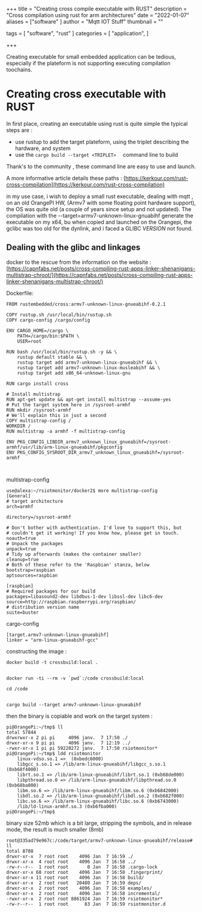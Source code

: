 +++
title = "Creating cross compile executable with RUST"
description = "Cross compilation using rust for arm architectures"
date = "2022-01-07"
aliases = ["software" ]
author = "Mqtt IOT Stuff"
thumbnail = ""

tags = [
    "software", "rust"
]
categories = [
    "application",
]

+++

Creating executable for small embedded application can be tedious, especially if the plateform is not supporting executing compilation toochains.


# Creating cross executable with RUST

In first place, creating an executable using rust is quite simple the typical steps are :
- use rustup to add the target plateform, using the triplet describing the hardware, and system
- use the `cargo build --target <TRIPLET>  ` command line to build

Thank's to the community , these command line are easy to use and launch.

A more informative article details these paths : [https://kerkour.com/rust-cross-compilation](https://kerkour.com/rust-cross-compilation)

in my use case, i wish to deploy a small rust executable, dealing with mqtt , on an old OrangePI HW, (Armv7 with some floating point hardware support), 
the OS was quite old (a couple of years since setup and not updated).
The compilation with the --target=armv7-unknown-linux-gnuabihf generate the executable on my x64, bu when copied and launched on the Orangepi, the gclibc was too old for the dynlink, and i faced a GLIBC _VERSION_ not found.


## Dealing with the glibc and linkages

docker to the rescue
from the information on the website : [https://capnfabs.net/posts/cross-compiling-rust-apps-linker-shenanigans-multistrap-chroot/](https://capnfabs.net/posts/cross-compiling-rust-apps-linker-shenanigans-multistrap-chroot/)


Dockerfile:
```
FROM rustembedded/cross:armv7-unknown-linux-gnueabihf-0.2.1

COPY rustup.sh /usr/local/bin/rustup.sh
COPY cargo-config /cargo/config

ENV CARGO_HOME=/cargo \
    PATH=/cargo/bin:$PATH \
    USER=root

RUN bash /usr/local/bin/rustup.sh -y && \
    rustup default stable && \
    rustup target add armv7-unknown-linux-gnueabihf && \
    rustup target add armv7-unknown-linux-musleabihf && \
    rustup target add x86_64-unknown-linux-gnu

RUN cargo install cross

# Install multistrap
RUN apt-get update && apt-get install multistrap --assume-yes
# Put the target system here in /sysroot-armhf
RUN mkdir /sysroot-armhf
# We'll explain this in just a second
COPY multistrap-config /
WORKDIR /
RUN multistrap -a armhf -f multistrap-config 

ENV PKG_CONFIG_LIBDIR_armv7_unknown_linux_gnueabihf=/sysroot-armhf/usr/lib/arm-linux-gnueabihf/pkgconfig
ENV PKG_CONFIG_SYSROOT_DIR_armv7_unknown_linux_gnueabihf=/sysroot-armhf



```

multistrap-config

```
use@alexa:~/rsiotmonitor/docker2$ more multistrap-config 
[General]
# target architecture
arch=armhf

directory=/sysroot-armhf

# Don't bother with authentication. I'd love to support this, but
# couldn't get it working! If you know how, please get in touch.
noauth=true
# Unpack the packages
unpack=true
# Tidy up afterwards (makes the container smaller)
cleanup=true
# Both of these refer to the 'Raspbian' stanza, below
bootstrap=raspbian
aptsources=raspbian

[raspbian]
# Required packages for our build
packages=libasound2-dev libdbus-1-dev libssl-dev libc6-dev
source=http://raspbian.raspberrypi.org/raspbian/
# distribution version name
suite=buster

```


cargo-config 
```
[target.armv7-unknown-linux-gnueabihf]
linker = "arm-linux-gnueabihf-gcc"
```



constructing the image :

	docker build -t crossbuild:local .


	docker run -ti --rm -v `pwd`:/code crossbuild:local

	cd /code


	cargo build --target armv7-unknown-linux-gnueabihf

then the binary is copiable and work on the target system :


```
pi@OrangePi:~/tmp$ ll
total 57844
drwxrwxr-x 2 pi pi     4096 janv.  7 17:50 ./
drwxr-xr-x 9 pi pi     4096 janv.  7 12:19 ../
-rwxr-xr-x 1 pi pi 59220272 janv.  7 17:50 rsiotmonitor*
pi@OrangePi:~/tmp$ ldd rsiotmonitor 
	linux-vdso.so.1 =>  (0xbedc6000)
	libgcc_s.so.1 => /lib/arm-linux-gnueabihf/libgcc_s.so.1 (0xb68f4000)
	librt.so.1 => /lib/arm-linux-gnueabihf/librt.so.1 (0xb68de000)
	libpthread.so.0 => /lib/arm-linux-gnueabihf/libpthread.so.0 (0xb68ba000)
	libm.so.6 => /lib/arm-linux-gnueabihf/libm.so.6 (0xb6842000)
	libdl.so.2 => /lib/arm-linux-gnueabihf/libdl.so.2 (0xb682f000)
	libc.so.6 => /lib/arm-linux-gnueabihf/libc.so.6 (0xb6743000)
	/lib/ld-linux-armhf.so.3 (0xb6fba000)
pi@OrangePi:~/tmp$ 

```
binary size 52mb which is a bit large, stripping the symbols, and in release mode, the result is much smaller (8mb)


```
root@335ad79e967c:/code/target/armv7-unknown-linux-gnueabihf/release# ll
total 8708
drwxr-xr-x  7 root root    4096 Jan  7 16:59 ./
drwxr-xr-x  4 root root    4096 Jan  7 16:58 ../
-rw-r--r--  1 root root       0 Jan  7 16:58 .cargo-lock
drwxr-xr-x 68 root root    4096 Jan  7 16:58 .fingerprint/
drwxr-xr-x 11 root root    4096 Jan  7 16:58 build/
drwxr-xr-x  2 root root   20480 Jan  7 16:59 deps/
drwxr-xr-x  2 root root    4096 Jan  7 16:58 examples/
drwxr-xr-x  2 root root    4096 Jan  7 16:58 incremental/
-rwxr-xr-x  2 root root 8861924 Jan  7 16:59 rsiotmonitor*
-rw-r--r--  1 root root      83 Jan  7 16:59 rsiotmonitor.d


```



